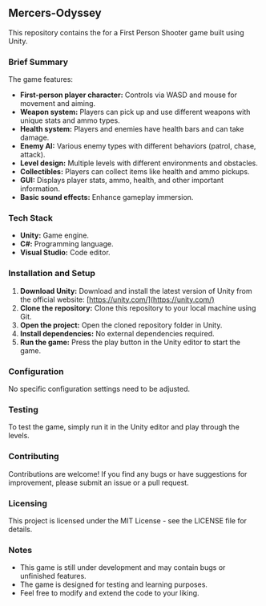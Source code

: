 ## Mercers-Odyssey

This repository contains the for a First Person Shooter game built using Unity.

### Brief Summary

The game features:

* **First-person player character:** Controls via WASD and mouse for movement and aiming.
* **Weapon system:** Players can pick up and use different weapons with unique stats and ammo types.
* **Health system:** Players and enemies have health bars and can take damage.
* **Enemy AI:** Various enemy types with different behaviors (patrol, chase, attack).
* **Level design:** Multiple levels with different environments and obstacles.
* **Collectibles:** Players can collect items like health and ammo pickups.
* **GUI:** Displays player stats, ammo, health, and other important information.
* **Basic sound effects:** Enhance gameplay immersion.

### Tech Stack

* **Unity:** Game engine.
* **C#:** Programming language.
* **Visual Studio:** Code editor.

### Installation and Setup

1. **Download Unity:** Download and install the latest version of Unity from the official website:
[https://unity.com/](https://unity.com/)
2. **Clone the repository:** Clone this repository to your local machine using Git.
3. **Open the project:** Open the cloned repository folder in Unity.
4. **Install dependencies:** No external dependencies required.
5. **Run the game:** Press the play button in the Unity editor to start the game.

### Configuration

No specific configuration settings need to be adjusted.

### Testing

To test the game, simply run it in the Unity editor and play through the levels.

### Contributing

Contributions are welcome! If you find any bugs or have suggestions for improvement, please submit an issue or a pull
request.

### Licensing

This project is licensed under the MIT License - see the LICENSE file for details.

### Notes

* This game is still under development and may contain bugs or unfinished features.
* The game is designed for testing and learning purposes.
* Feel free to modify and extend the code to your liking.
